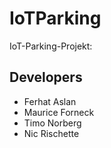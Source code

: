 # IoTParking
IoT-Parking-Projekt: 
## Developers
* Ferhat Aslan
* Maurice Forneck 
* Timo Norberg
* Nic Rischette
